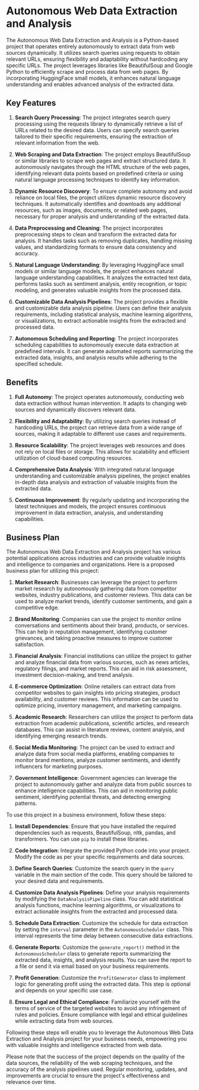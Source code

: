 # Autonomous Web Data Extraction and Analysis

The Autonomous Web Data Extraction and Analysis is a Python-based project that operates entirely autonomously to extract data from web sources dynamically. It utilizes search queries using requests to obtain relevant URLs, ensuring flexibility and adaptability without hardcoding any specific URLs. The project leverages libraries like BeautifulSoup and Google Python to efficiently scrape and process data from web pages. By incorporating HuggingFace small models, it enhances natural language understanding and enables advanced analysis of the extracted data.

## Key Features

1. **Search Query Processing**: The project integrates search query processing using the requests library to dynamically retrieve a list of URLs related to the desired data. Users can specify search queries tailored to their specific requirements, ensuring the extraction of relevant information from the web.

2. **Web Scraping and Data Extraction**: The project employs BeautifulSoup or similar libraries to scrape web pages and extract structured data. It autonomously navigates through the HTML structure of the web pages, identifying relevant data points based on predefined criteria or using natural language processing techniques to identify key information.

3. **Dynamic Resource Discovery**: To ensure complete autonomy and avoid reliance on local files, the project utilizes dynamic resource discovery techniques. It automatically identifies and downloads any additional resources, such as images, documents, or related web pages, necessary for proper analysis and understanding of the extracted data.

4. **Data Preprocessing and Cleaning**: The project incorporates preprocessing steps to clean and transform the extracted data for analysis. It handles tasks such as removing duplicates, handling missing values, and standardizing formats to ensure data consistency and accuracy.

5. **Natural Language Understanding**: By leveraging HuggingFace small models or similar language models, the project enhances natural language understanding capabilities. It analyzes the extracted text data, performs tasks such as sentiment analysis, entity recognition, or topic modeling, and generates valuable insights from the processed data.

6. **Customizable Data Analysis Pipelines**: The project provides a flexible and customizable data analysis pipeline. Users can define their analysis requirements, including statistical analysis, machine learning algorithms, or visualizations, to extract actionable insights from the extracted and processed data.

7. **Autonomous Scheduling and Reporting**: The project incorporates scheduling capabilities to autonomously execute data extraction at predefined intervals. It can generate automated reports summarizing the extracted data, insights, and analysis results while adhering to the specified schedule.

## Benefits

1. **Full Autonomy**: The project operates autonomously, conducting web data extraction without human intervention. It adapts to changing web sources and dynamically discovers relevant data.

2. **Flexibility and Adaptability**: By utilizing search queries instead of hardcoding URLs, the project can retrieve data from a wide range of sources, making it adaptable to different use cases and requirements.

3. **Resource Scalability**: The project leverages web resources and does not rely on local files or storage. This allows for scalability and efficient utilization of cloud-based computing resources.

4. **Comprehensive Data Analysis**: With integrated natural language understanding and customizable analysis pipelines, the project enables in-depth data analysis and extraction of valuable insights from the extracted data.

5. **Continuous Improvement**: By regularly updating and incorporating the latest techniques and models, the project ensures continuous improvement in data extraction, analysis, and understanding capabilities.

## Business Plan

The Autonomous Web Data Extraction and Analysis project has various potential applications across industries and can provide valuable insights and intelligence to companies and organizations. Here is a proposed business plan for utilizing this project:

1. **Market Research**: Businesses can leverage the project to perform market research by autonomously gathering data from competitor websites, industry publications, and customer reviews. This data can be used to analyze market trends, identify customer sentiments, and gain a competitive edge.

2. **Brand Monitoring**: Companies can use the project to monitor online conversations and sentiments about their brand, products, or services. This can help in reputation management, identifying customer grievances, and taking proactive measures to improve customer satisfaction.

3. **Financial Analysis**: Financial institutions can utilize the project to gather and analyze financial data from various sources, such as news articles, regulatory filings, and market reports. This can aid in risk assessment, investment decision-making, and trend analysis.

4. **E-commerce Optimization**: Online retailers can extract data from competitor websites to gain insights into pricing strategies, product availability, and customer reviews. This information can be used to optimize pricing, inventory management, and marketing campaigns.

5. **Academic Research**: Researchers can utilize the project to perform data extraction from academic publications, scientific articles, and research databases. This can assist in literature reviews, content analysis, and identifying emerging research trends.

6. **Social Media Monitoring**: The project can be used to extract and analyze data from social media platforms, enabling companies to monitor brand mentions, analyze customer sentiments, and identify influencers for marketing purposes.

7. **Government Intelligence**: Government agencies can leverage the project to autonomously gather and analyze data from public sources to enhance intelligence capabilities. This can aid in monitoring public sentiment, identifying potential threats, and detecting emerging patterns.

To use this project in a business environment, follow these steps:

1. **Install Dependencies**: Ensure that you have installed the required dependencies such as requests, BeautifulSoup, nltk, pandas, and transformers. You can use `pip` to install these libraries.

2. **Code Integration**: Integrate the provided Python code into your project. Modify the code as per your specific requirements and data sources.

3. **Define Search Queries**: Customize the search query in the `query` variable in the main section of the code. This query should be tailored to your desired data and requirements.

4. **Customize Data Analysis Pipelines**: Define your analysis requirements by modifying the `DataAnalysisPipeline` class. You can add statistical analysis functions, machine learning algorithms, or visualizations to extract actionable insights from the extracted and processed data.

5. **Schedule Data Extraction**: Customize the schedule for data extraction by setting the `interval` parameter in the `AutonomousScheduler` class. This interval represents the time delay between consecutive data extractions.

6. **Generate Reports**: Customize the `generate_report()` method in the `AutonomousScheduler` class to generate reports summarizing the extracted data, insights, and analysis results. You can save the report to a file or send it via email based on your business requirements.

7. **Profit Generation**: Customize the `ProfitGenerator` class to implement logic for generating profit using the extracted data. This step is optional and depends on your specific use case.

8. **Ensure Legal and Ethical Compliance**: Familiarize yourself with the terms of service of the targeted websites to avoid any infringement of rules and policies. Ensure compliance with legal and ethical guidelines while extracting data from web sources.

Following these steps will enable you to leverage the Autonomous Web Data Extraction and Analysis project for your business needs, empowering you with valuable insights and intelligence extracted from web data.

Please note that the success of the project depends on the quality of the data sources, the reliability of the web scraping techniques, and the accuracy of the analysis pipelines used. Regular monitoring, updates, and improvements are crucial to ensure the project's effectiveness and relevance over time.